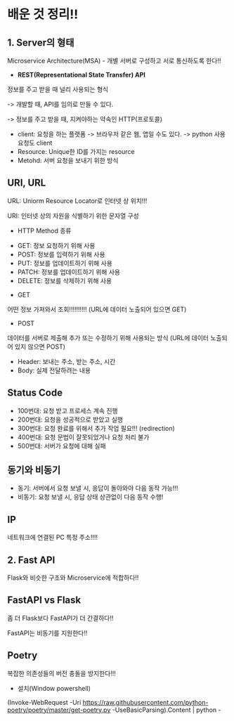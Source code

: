 # 배운 것 정리!!

## 1. Server의 형태

Microservice Architecture(MSA) - 개별 서버로 구성하고 서로 통신하도록 한다!!

* **REST(Representational State Transfer) API**

정보를 주고 받을 때 널리 사용되는 형식

-> 개발할 때, API를 임의로 만들 수 있다.

-> 정보를 주고 받을 때, 지켜야하는 약속인 HTTP(프로토콜)

- client: 요청을 하는 플랫폼 -> 브라우저 같은 웹, 앱일 수도 있다. -> python 사용 요청도 client
- Resource: Unique한 ID를 가지는 resource
- Metohd: 서버 요청을 보내기 위한 방식

## URI, URL

URL: Uniorm Resource Locator로 인터넷 상 위치!!!

URI: 인터넷 상의 자원을 식별하기 위한 문자열 구성

* HTTP Method 종류

- GET: 정보 요청하기 위해 사용
- POST: 정보를 입력하기 위해 사용
- PUT: 정보를 업데이트하기 위해 사용
- PATCH: 정보를 업데이트하기 위해 사용
- DELETE: 정보를 삭제하기 위해 사용

* GET

어떤 정보 가져와서 조회!!!!!!!!!! (URL에 데이터 노출되어 있으면 GET)

* POST

데이터를 서버로 제출해 추가 또는 수정하기 위해 사용되는 방식 (URL에 데이터 노출되어 있지 않으면 POST)

* Header: 보내는 주소, 받는 주소, 시간
* Body: 실제 전달하려는 내용

## Status Code

- 100번대: 요청 받고 프로세스 계속 진행
- 200번대: 요청을 성공적으로 받았고 실행
- 300번대: 요청 완료를 위해서 추가 작업 필요!!! (redirection)
- 400번대: 요청 문법이 잘못되었거나 요청 처리 불가
- 500번대: 서버가 요청에 대해 실패

## 동기와 비동기

- 동기: 서버에서 요청 보낼 시, 응답이 돌아와야 다음 동작 가능!!!
- 비동기: 요청 보낼 시, 응답 상태 상관없이 다음 동작 수행!

## IP

네트워크에 연결된 PC 특정 주소!!!!

## 2. Fast API

Flask와 비슷한 구조와 Microservice에 적합하다!!

## FastAPI vs Flask

좀 더 Flask보다 FastAPI가 더 간결하다!!

FastAPI는 비동기를 지원한다!!

## Poetry

복잡한 의존성들의 버전 충돌을 방지한다!!!

* 설치(Window powershell)

(Invoke-WebRequest -Uri https://raw.githubusercontent.com/python-poetry/poetry/master/get-poetry.py -UseBasicParsing).Content | python -









